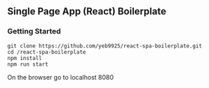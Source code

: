 ## Single Page App (React) Boilerplate


### Getting Started

```
git clone https://github.com/yeb9925/react-spa-boilerplate.git
cd /react-spa-boilerplate
npm install
npm run start
```

On the browser go to localhost 8080

